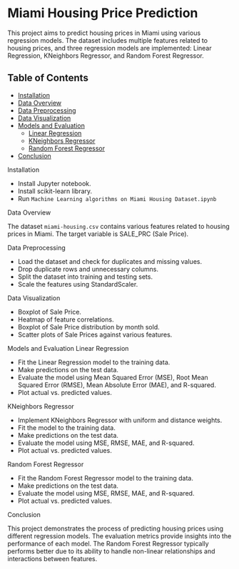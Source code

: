 # Miami Housing Price Prediction

This project aims to predict housing prices in Miami using various regression models. The dataset includes multiple features related to housing prices, and three regression models are implemented: Linear Regression, KNeighbors Regressor, and Random Forest Regressor.

## Table of Contents
- [Installation](#installation)
- [Data Overview](#data-overview)
- [Data Preprocessing](#data-preprocessing)
- [Data Visualization](#data-visualization)
- [Models and Evaluation](#models-and-evaluation)
  - [Linear Regression](#linear-regression)
  - [KNeighbors Regressor](#kneighbors-regressor)
  - [Random Forest Regressor](#random-forest-regressor)
- [Conclusion](#conclusion)

Installation <a name="installation"></a>
  - Install Jupyter notebook.
  - Install scikit-learn library.
  - Run `Machine Learning algorithms on Miami Housing Dataset.ipynb`

Data Overview <a name="data-overview"></a>

The dataset `miami-housing.csv` contains various features related to housing prices in Miami. The target variable is SALE_PRC (Sale Price).

Data Preprocessing <a name="data-preprocessing"></a>

  - Load the dataset and check for duplicates and missing values.
  - Drop duplicate rows and unnecessary columns.
  - Split the dataset into training and testing sets.
  - Scale the features using StandardScaler.

Data Visualization <a name="data-visualization"></a>

  - Boxplot of Sale Price.
  - Heatmap of feature correlations.
  - Boxplot of Sale Price distribution by month sold.
  - Scatter plots of Sale Prices against various features.

Models and Evaluation <a name="models-and-evaluation"></a>
Linear Regression <a name="linear-regression"></a>

  - Fit the Linear Regression model to the training data.
  - Make predictions on the test data.
  - Evaluate the model using Mean Squared Error (MSE), Root Mean Squared Error (RMSE), Mean Absolute Error (MAE), and R-squared.
  - Plot actual vs. predicted values.

KNeighbors Regressor <a name="kneighbors-regressor"></a>

  - Implement KNeighbors Regressor with uniform and distance weights.
  - Fit the model to the training data.
  - Make predictions on the test data.
  - Evaluate the model using MSE, RMSE, MAE, and R-squared.
  - Plot actual vs. predicted values.

Random Forest Regressor <a name="random-forest-regressor"></a>

  - Fit the Random Forest Regressor model to the training data.
  - Make predictions on the test data.
  - Evaluate the model using MSE, RMSE, MAE, and R-squared.
  - Plot actual vs. predicted values.

Conclusion <a name="conclusion"></a>

This project demonstrates the process of predicting housing prices using different regression models. The evaluation metrics provide insights into the performance of each model. The Random Forest Regressor typically performs better due to its ability to handle non-linear relationships and interactions between features.


